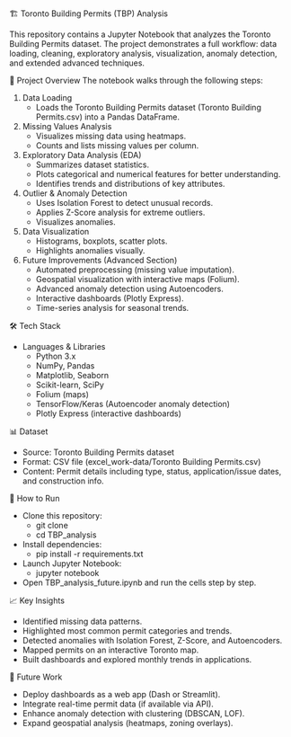 🏗️ Toronto Building Permits (TBP) Analysis

This repository contains a Jupyter Notebook that analyzes the Toronto Building Permits dataset. The project demonstrates a full workflow: data loading, cleaning, exploratory analysis, visualization, anomaly detection, and extended advanced techniques.

📂 Project Overview
The notebook walks through the following steps:
1.  Data Loading
      -  Loads the Toronto Building Permits dataset (Toronto Building Permits.csv) into a Pandas DataFrame.
2.  Missing Values Analysis
      -  Visualizes missing data using heatmaps.
      -  Counts and lists missing values per column.
3.  Exploratory Data Analysis (EDA)
      -  Summarizes dataset statistics.
      -  Plots categorical and numerical features for better understanding.
      -  Identifies trends and distributions of key attributes.
4.  Outlier & Anomaly Detection
      -  Uses Isolation Forest to detect unusual records.
      -  Applies Z-Score analysis for extreme outliers.
      -  Visualizes anomalies.
5.  Data Visualization
      -  Histograms, boxplots, scatter plots.
      -  Highlights anomalies visually.
6.  Future Improvements (Advanced Section)
      -  Automated preprocessing (missing value imputation).
      -  Geospatial visualization with interactive maps (Folium).
      -  Advanced anomaly detection using Autoencoders.
      -  Interactive dashboards (Plotly Express).
      -  Time-series analysis for seasonal trends.

🛠️ Tech Stack
-  Languages & Libraries
    -  Python 3.x
    -  NumPy, Pandas
    -  Matplotlib, Seaborn
    -  Scikit-learn, SciPy
    -  Folium (maps)
    -  TensorFlow/Keras (Autoencoder anomaly detection)
    -  Plotly Express (interactive dashboards)

📊 Dataset
  -  Source: Toronto Building Permits dataset
  -  Format: CSV file (excel_work-data/Toronto Building Permits.csv)
  -  Content: Permit details including type, status, application/issue dates, and construction info.

🚀 How to Run
  -  Clone this repository:
        -  git clone <your-repo-url>
        -  cd TBP_analysis
  -  Install dependencies:
        -  pip install -r requirements.txt
  -  Launch Jupyter Notebook:
        -  jupyter notebook
  -  Open TBP_analysis_future.ipynb and run the cells step by step.

📈 Key Insights
  -  Identified missing data patterns.
  -  Highlighted most common permit categories and trends.
  -  Detected anomalies with Isolation Forest, Z-Score, and Autoencoders.
  -  Mapped permits on an interactive Toronto map.
  -  Built dashboards and explored monthly trends in applications.

🔮 Future Work
  -  Deploy dashboards as a web app (Dash or Streamlit).
  -  Integrate real-time permit data (if available via API).
  -  Enhance anomaly detection with clustering (DBSCAN, LOF).
  -  Expand geospatial analysis (heatmaps, zoning overlays).
